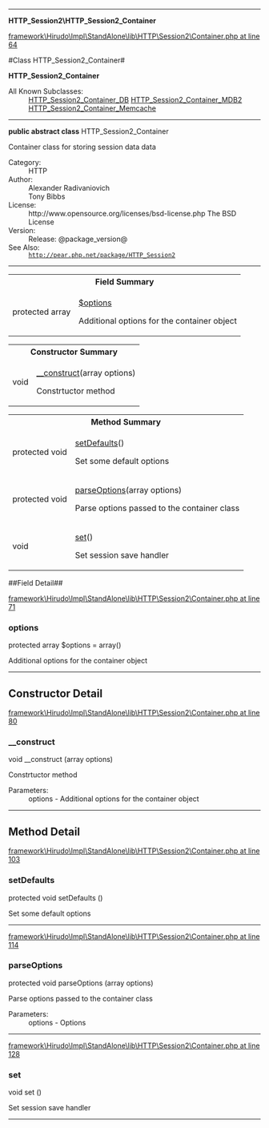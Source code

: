

- - -

**HTTP_Session2\HTTP_Session2_Container**


<a href="https://github.com/JeyDotC/Hirudo/blob/make-composer-compatible/framework/Hirudo/Impl/StandAlone/lib/HTTP/Session2/Container.php#L64" target='_blank'>framework\Hirudo\Impl\StandAlone\lib\HTTP\Session2\Container.php at line 64</a>

#Class HTTP_Session2_Container#

**HTTP_Session2_Container**


<dl>
<dt>All Known Subclasses:</dt>
<dd><a href="https://github.com/JeyDotC/Hirudo-docs/blob/master/HTTP_Session2/HTTP_Session2_Container_DB.md">HTTP_Session2_Container_DB</a> <a href="https://github.com/JeyDotC/Hirudo-docs/blob/master/HTTP_Session2/HTTP_Session2_Container_MDB2.md">HTTP_Session2_Container_MDB2</a> <a href="https://github.com/JeyDotC/Hirudo-docs/blob/master/HTTP_Session2/HTTP_Session2_Container_Memcache.md">HTTP_Session2_Container_Memcache</a> </dd>
</dl>



- - -

<p><strong>public abstract  class</strong> <span>HTTP_Session2_Container</span></p>

<div class="comment" id="overview_description"><p>Container class for storing session data data</p></div>

<dl>
<dt>Category:</dt>
<dd>HTTP</dd>
<dt>Author:</dt>
<dd>Alexander Radivaniovich <info@wwwlab.net></dd>
<dd>Tony Bibbs <tony@geeklog.net></dd>
<dt>License:</dt>
<dd>http://www.opensource.org/licenses/bsd-license.php The BSD License</dd>
<dt>Version:</dt>
<dd>Release: @package_version@</dd>
<dt>See Also:</dt>
<dd><code><a href="http://pear.php.net/package/HTTP_Session2">http://pear.php.net/package/HTTP_Session2</a></code></dd>
</dl>


<hr />



<table id="summary_field">
<tr><th colspan="2">Field Summary</th></tr>
<tr>
<td><span class='k'>protected </span> <span class='nx'>array</span></td>
<td class="description"><p class="name" ><a href="https://github.com/JeyDotC/Hirudo-docs/blob/master/HTTP_Session2/HTTP_Session2_Container.md#options"> $options</a>
                                </p><p class="description">Additional options for the container object</p></td>
</tr>
</table>

<table id="summary_constructor">
<tr><th colspan="2">Constructor Summary</th></tr>
<tr>
<td><span class='k'></span> <span class='nx'>void</span></td>
<td class="description"><p class="name"><a href="#__construct">__construct</a>(array options)</p><p class="description">Constrtuctor method</p></td>
</tr>
</table>

<table id="summary_method">
<tr><th colspan="2">Method Summary</th></tr>
<tr>
<td><span class='k'>protected </span> <span class='nx'>void</span></td>
<td class="description"><p class="name"><a href="#setdefaults">setDefaults</a>()</p><p class="description">Set some default options</p></td>
</tr>
<tr>
<td><span class='k'>protected </span> <span class='nx'>void</span></td>
<td class="description"><p class="name"><a href="#parseoptions">parseOptions</a>(array options)</p><p class="description">Parse options passed to the container class</p></td>
</tr>
<tr>
<td><span class='k'></span> <span class='nx'>void</span></td>
<td class="description"><p class="name"><a href="#set">set</a>()</p><p class="description">Set session save handler</p></td>
</tr>
</table>

##Field Detail##

<a href="https://github.com/JeyDotC/Hirudo/blob/make-composer-compatible/framework/Hirudo/Impl/StandAlone/lib/HTTP/Session2/Container.php#L71" target='_blank'>framework\Hirudo\Impl\StandAlone\lib\HTTP\Session2\Container.php at line 71</a>

<h3 id="options">options</h3>
<span class='k'>protected </span> <span class='nx'>array</span><span class='no'> $options</span><span class='o'> = array()</span>

<div class="details">
<p>Additional options for the container object</p>
</div>

- - -

<h2>Constructor Detail</h2>


<a href="https://github.com/JeyDotC/Hirudo/blob/make-composer-compatible/framework/Hirudo/Impl/StandAlone/lib/HTTP/Session2/Container.php#L80" target='_blank'>framework\Hirudo\Impl\StandAlone\lib\HTTP\Session2\Container.php at line 80</a>

<h3 id="__construct">__construct</h3>
<span class='k'></span> <span class='nx'>void</span> <span class='nf'>__construct</span> (array options)

<div class="details">
<p>Constrtuctor method</p><dl>
<dt>Parameters:</dt>
<dd>options - Additional options for the container object</dd>
</dl>

</div>

- - -

<h2 id="detail_method">Method Detail</h2>

<a href="https://github.com/JeyDotC/Hirudo/blob/make-composer-compatible/framework/Hirudo/Impl/StandAlone/lib/HTTP/Session2/Container.php#L103" target='_blank'>framework\Hirudo\Impl\StandAlone\lib\HTTP\Session2\Container.php at line 103</a>

<h3 id="setDefaults()">setDefaults</h3>
<span class='k'>protected </span> <span class='nx'>void</span> <span class='nf'>setDefaults</span> ()

<div class="details">
<p>Set some default options</p>
</div>

- - -


<a href="https://github.com/JeyDotC/Hirudo/blob/make-composer-compatible/framework/Hirudo/Impl/StandAlone/lib/HTTP/Session2/Container.php#L114" target='_blank'>framework\Hirudo\Impl\StandAlone\lib\HTTP\Session2\Container.php at line 114</a>

<h3 id="parseOptions()">parseOptions</h3>
<span class='k'>protected </span> <span class='nx'>void</span> <span class='nf'>parseOptions</span> (array options)

<div class="details">
<p>Parse options passed to the container class</p><dl>
<dt>Parameters:</dt>
<dd>options - Options</dd>
</dl>

</div>

- - -


<a href="https://github.com/JeyDotC/Hirudo/blob/make-composer-compatible/framework/Hirudo/Impl/StandAlone/lib/HTTP/Session2/Container.php#L128" target='_blank'>framework\Hirudo\Impl\StandAlone\lib\HTTP\Session2\Container.php at line 128</a>

<h3 id="set()">set</h3>
<span class='k'></span> <span class='nx'>void</span> <span class='nf'>set</span> ()

<div class="details">
<p>Set session save handler</p>
</div>

- - -

